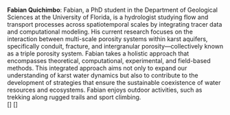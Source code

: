 <strong>Fabian Quichimbo</strong>:
Fabian, a PhD student in the Department of Geological Sciences at the University of Florida, is a hydrologist studying flow and transport processes across spatiotemporal scales by integrating tracer data and computational modeling. His current research focuses on the interaction between multi-scale porosity systems within karst aquifers, specifically conduit, fracture, and intergranular porosity—collectively known as a triple porosity system. Fabian takes a holistic approach that encompasses theoretical, computational, experimental, and field-based methods. This integrated approach aims not only to expand our understanding of karst water dynamics but also to contribute to the development of strategies that ensure the sustainable coexistence of water resources and ecosystems. Fabian enjoys outdoor activities, such as trekking along rugged trails and sport climbing.
<br>
[<a class="h5" href="https://scholar.google.com/citations?hl=es&user=rW6S-f8AAAAJ" target="_blank" title="Google Scholar"><i class="ai ai-google-scholar"></i></a>]
[<a class="h5" href="https://www.researchgate.net/profile/Fabian-Quichimbo" target="_blank" title="ResearchGate"><i class="ai ai-researchgate"></i></a>]

